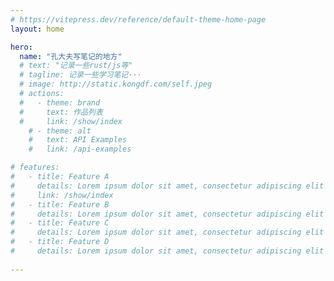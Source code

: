 ```yaml
---
# https://vitepress.dev/reference/default-theme-home-page
layout: home

hero:
  name: "孔大夫写笔记的地方"
  # text: "记录一些rust/js等"
  # tagline: 记录一些学习笔记···
  # image: http://static.kongdf.com/self.jpeg
  # actions:
  #   - theme: brand
  #     text: 作品列表
  #     link: /show/index
    # - theme: alt
    #   text: API Examples
    #   link: /api-examples

# features:
#   - title: Feature A
#     details: Lorem ipsum dolor sit amet, consectetur adipiscing elit
#     link: /show/index
#   - title: Feature B
#     details: Lorem ipsum dolor sit amet, consectetur adipiscing elit
#   - title: Feature C
#     details: Lorem ipsum dolor sit amet, consectetur adipiscing elit
#   - title: Feature D
#     details: Lorem ipsum dolor sit amet, consectetur adipiscing elit
 
---
```


